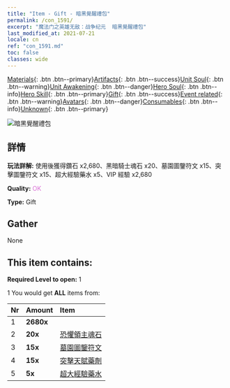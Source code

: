 ```yaml
---
title: "Item - Gift - 暗黑覺醒禮包"
permalink: /con_1591/
excerpt: "魔法门之英雄无敌：战争纪元  暗黑覺醒禮包"
last_modified_at: 2021-07-21
locale: cn
ref: "con_1591.md"
toc: false
classes: wide
---
```

 [Materials](/ItemsCN/){: .btn .btn--primary}[Artifacts](/ItemsCN/Artifacts/){: .btn .btn--success}[Unit Soul](/ItemsCN/UnitSoul/){: .btn .btn--warning}[Unit Awakening](/ItemsCN/UnitAwakening/){: .btn .btn--danger}[Hero Soul](/ItemsCN/HeroSoul/){: .btn .btn--info}[Hero Skill](/ItemsCN/HeroSkill/){: .btn .btn--primary}[Gift](/ItemsCN/Gift/){: .btn .btn--success}[Event related](/ItemsCN/Events/){: .btn .btn--warning}[Avatars](/ItemsCN/Avatars/){: .btn .btn--danger}[Consumables](/ItemsCN/Consumables/){: .btn .btn--info}[Unknown](/ItemsCN/Unknown/){: .btn .btn--primary}

 ![暗黑覺醒禮包](/images/t/i_907203.png)

## 詳情
 **玩法詳解:** 使用後獲得鑽石 x2,680、黑暗騎士魂石 x20、墓園圖鑒符文 x15、突擊圖鑒符文 x15、超大經驗藥水 x5、VIP 經驗 x2,680

 **Quality:** <span style="color: #DA70D6">OK</span>

 **Type:** Gift

## Gather

  None

## This item contains:

 **Required Level to open:** 1

 1 You would get **ALL** items  from:

  | Nr | Amount |     Item    |
  |:---|:-------|:------------|
  | 1 |  **2680x** | <i class="fas fa-gem"/> |  | 
  | 2 |  **20x** | [恐懼領主魂石](/cn/Items/unt_302/) |  | 
  | 3 |  **15x** | [墓園圖鑒符文](/cn/Items/con_755/) |  | 
  | 4 |  **15x** | [突擊天賦藥劑](/cn/Items/con_788/) |  | 
  | 5 |  **5x** | [超大經驗藥水](/cn/Items/con_703/) |  | 
